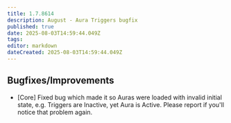 ```yaml
---
title: 1.7.8614
description: August - Aura Triggers bugfix
published: true
date: 2025-08-03T14:59:44.049Z
tags: 
editor: markdown
dateCreated: 2025-08-03T14:59:44.049Z
---
```


## Bugfixes/Improvements
- [Core] Fixed bug which made it so Auras were loaded with invalid initial state, e.g. Triggers are Inactive, yet Aura is Active. Please report if you'll notice that problem again. 
